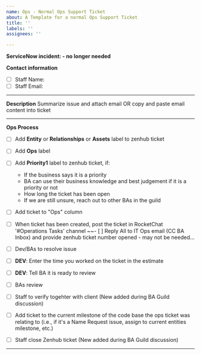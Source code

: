 ```yaml
---
name: Ops - Normal Ops Support Ticket
about: A Template for a normal Ops Support Ticket
title: ''
labels: ''
assignees: ''

---
```


**ServiceNow incident: - no longer needed**


**Contact information**
- [ ] Staff Name:
- [ ] Staff Email:

-----------------

**Description**
Summarize issue and attach email OR copy and paste email content into ticket

-----------------

**Ops Process**
- [ ] Add **Entity** or **Relationships** or **Assets** label to zenhub ticket
- [ ] Add **Ops** label
- [ ] Add **Priority1** label to zenhub ticket, if:
  - If the business says it is a priority
  - BA can use their business knowledge and best judgement if it is a priority or not
  - How long the ticket has been open
  - If we are still unsure, reach out to other BAs in the guild
- [ ] Add ticket to "Ops" column
- [ ] When ticket has been created, post the ticket in RocketChat '#Operations Tasks' channel
~~- [ ] Reply All to IT Ops email (CC BA Inbox) and provide zenhub ticket number opened - may not be needed...
- [ ] Dev/BAs to resolve issue
- [ ] **DEV**: Enter the time you worked on the ticket in the estimate
- [ ] **DEV**: Tell BA it is ready to review
- [ ] BAs review
- [ ] Staff to verify togehter with client (New added during BA Guild discussion)
- [ ] Add ticket to the current milestone of the code base the ops ticket was relating to (i.e., if it's a Name Request issue, assign to current entities milestone, etc.)
- [ ] Staff close Zenhub ticket (New added during BA Guild discussion)



-----------------
